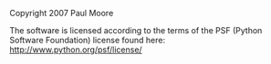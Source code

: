 Copyright 2007 Paul Moore

The software is licensed according to the terms of the PSF (Python Software Foundation) license found here: http://www.python.org/psf/license/